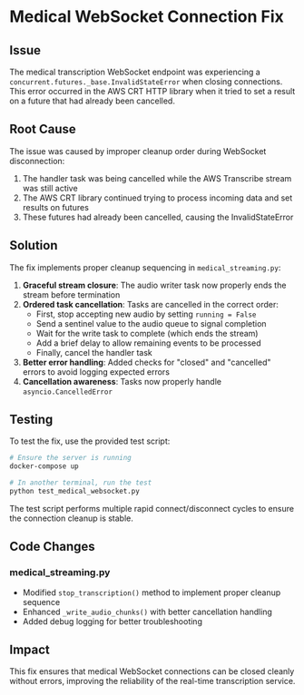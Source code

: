 # Medical WebSocket Connection Fix

## Issue
The medical transcription WebSocket endpoint was experiencing a `concurrent.futures._base.InvalidStateError` when closing connections. This error occurred in the AWS CRT HTTP library when it tried to set a result on a future that had already been cancelled.

## Root Cause
The issue was caused by improper cleanup order during WebSocket disconnection:
1. The handler task was being cancelled while the AWS Transcribe stream was still active
2. The AWS CRT library continued trying to process incoming data and set results on futures
3. These futures had already been cancelled, causing the InvalidStateError

## Solution
The fix implements proper cleanup sequencing in `medical_streaming.py`:

1. **Graceful stream closure**: The audio writer task now properly ends the stream before termination
2. **Ordered task cancellation**: Tasks are cancelled in the correct order:
   - First, stop accepting new audio by setting `running = False`
   - Send a sentinel value to the audio queue to signal completion
   - Wait for the write task to complete (which ends the stream)
   - Add a brief delay to allow remaining events to be processed
   - Finally, cancel the handler task
3. **Better error handling**: Added checks for "closed" and "cancelled" errors to avoid logging expected errors
4. **Cancellation awareness**: Tasks now properly handle `asyncio.CancelledError`

## Testing
To test the fix, use the provided test script:

```bash
# Ensure the server is running
docker-compose up

# In another terminal, run the test
python test_medical_websocket.py
```

The test script performs multiple rapid connect/disconnect cycles to ensure the connection cleanup is stable.

## Code Changes

### medical_streaming.py
- Modified `stop_transcription()` method to implement proper cleanup sequence
- Enhanced `_write_audio_chunks()` with better cancellation handling
- Added debug logging for better troubleshooting

## Impact
This fix ensures that medical WebSocket connections can be closed cleanly without errors, improving the reliability of the real-time transcription service.